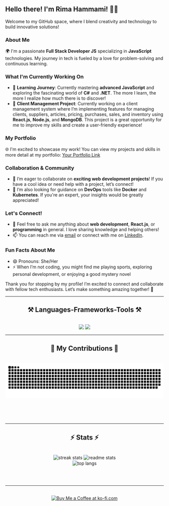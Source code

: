 ## Hello there! I'm Rima Hammami! 👋✨

Welcome to my GitHub space, where I blend creativity and technology to build innovative solutions!

### About Me
🌍 I'm a passionate **Full Stack Developer JS** specializing in **JavaScript** technologies. My journey in tech is fueled by a love for problem-solving and continuous learning.

### What I'm Currently Working On
- 🌱 **Learning Journey**: Currently mastering **advanced JavaScript** and exploring the fascinating world of **C#** and **.NET**. The more I learn, the more I realize how much there is to discover!
- 🔭 **Client Management Project**: Currently working on a client management system where I’m implementing features for managing clients, suppliers, articles, pricing, purchases, sales, and inventory using **React.js**, **Node.js**, and **MongoDB**. This project is a great opportunity for me to improve my skills and create a user-friendly experience!

### My Portfolio
🌐 I'm excited to showcase my work! You can view my projects and skills in more detail at my portfolio: [Your Portfolio Link](https://ryma-portfolio.web.app/)

### Collaboration & Community
- 👯 I’m eager to collaborate on **exciting web development projects**! If you have a cool idea or need help with a project, let’s connect!
- 🤔 I’m also looking for guidance on **DevOps** tools like **Docker** and **Kubernetes**. If you're an expert, your insights would be greatly appreciated!

### Let's Connect!
- 💬 Feel free to ask me anything about **web development**, **React.js**, or **programming** in general. I love sharing knowledge and helping others!
- 📫 You can reach me via [email](mailto:rymahammami42@gmail.com) or connect with me on [LinkedIn](https://www.linkedin.com/in/rima-hammami/).

### Fun Facts About Me
- 😄 Pronouns: She/Her
- ⚡  When I’m not coding, you might find me playing sports, exploring personal development, or enjoying a good mystery novel 

Thank you for stopping by my profile! I’m excited to connect and collaborate with fellow tech enthusiasts. Let’s make something amazing together! 🚀

 <hr/>
 
<h2 align="center">⚒️ Languages-Frameworks-Tools ⚒️</h2>
<br/>
<div align="center">
    <img src="https://skillicons.dev/icons?i=react,bootstrap,mui,html,css,vscode,github,tailwind,git" />
    <img src="https://skillicons.dev/icons?i=nodejs,javascript,express,firebase,mongodb,nextjs,mysql" /><br>
</div>

<hr/>

<div align="center">
  <h2>🐍 My Contributions 🐍</h2>
  <br>
  <img alt="snake eating my contributions" src="https://raw.githubusercontent.com/salesp07/salesp07/output/github-contribution-grid-snake.svg" />
  
  <br/><br/><br/>
</div>

<hr/>

<h2 align="center">⚡ Stats ⚡</h2>
<br>
<div align=center>
  <img width=390 src="https://github-readme-streak-stats-salesp07.vercel.app/?user=salesp07&count_private=true&theme=react&border_radius=10" alt="streak stats"/>
  <img width=390 src="https://github-readme-stats-salesp07.vercel.app/api?username=salesp07&count_private=true&show_icons=true&theme=react&rank_icon=github&border_radius=10" alt="readme stats" />
  <br/>
  <img width=325 align="center" src="https://github-readme-stats-salesp07.vercel.app/api/top-langs/?username=salesp07&hide=HTML&langs_count=8&layout=compact&theme=react&border_radius=10&size_weight=0.5&count_weight=0.5&exclude_repo=github-readme-stats" alt="top langs" />
</div>

<br/><br/>

<hr/>

<br/>

<div align="center">
<a href='https://ko-fi.com/V7V4RAK9C' target='_blank'><img height='64' style='border:0px;height:64px;' src='https://storage.ko-fi.com/cdn/kofi1.png?v=3' border='0' alt='Buy Me a Coffee at ko-fi.com' /></a>
</div>

<br/>
